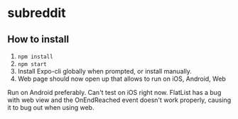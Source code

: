 # subreddit

## How to install

1. ``` npm install ```
2. ``` npm start ```
3. Install Expo-cli globally when prompted, or install manually.
4. Web page should now open up that allows to run on iOS, Android, Web

Run on Android preferably. Can't test on iOS right now. FlatList has a bug with web view and the OnEndReached event doesn't work properly, causing it to bug out when using web. 
